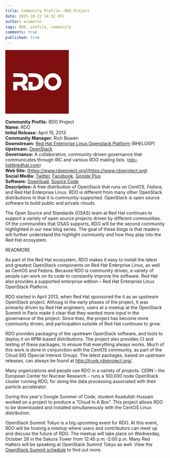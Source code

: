 ```yaml
---
title: Community Profile--RDO Project
date: 2015-10-22 14:32 UTC
author: acameron
tags: RDO, profile, community
comments: true
published: true
---
```

![RDO logo](/images/blog/rdo-logo.png)

**Community Profile:** RDO Project<br>
**Name:** RDO<br>
**Initial Release:** April 15, 2013<br>
**Community Manager:** Rich Bowen<br>
**Downstream:** [Red Hat Enterprise Linux Openstack Platform](http://www.redhat.com/en/technologies/linux-platforms/openstack-platform) (RHELOSP)<br>
**Upstream:** [OpenStack](http://OpenStack.org/)<br>
**Governance:** A collaborative, community-driven governance that communicates through IRC and various RDO mailing lists. ([rdo-list@redhat.com](mailto:rdo-list@redhat.com))<br>
**Web Site:** [https://www.rdoproject.org](https://www.rdoproject.org)<br>
**Social Media:** [Twitter](https://twitter.com/RDOcommunity), [Facebook](https://www.facebook.com/rdocommunity), [Google Plus](https://plus.google.com/communities/110409030763231732154)<br>
**Software:** [Download](https://www.rdoproject.org/Quickstart), [Source Code](https://github.com/redhat-openstack)<br>
**Description:** A free distribution of OpenStack that runs on CentOS, Fedora, and Red Hat Enterprise Linux. RDO is different from many other OpenStack distributions in that it is community-supported. OpenStack is open source software to build public and private clouds.

The Open Source and Standards (OSAS) team at Red Hat continues to support a variety of open source projects driven by different communities. Of the communities that OSAS supports, RDO will be the second community highlighted in our new blog series. The goal of these blogs is that readers will further understand the highlight community and how they play into the Red Hat ecosystem.

READMORE

As part of the Red Hat ecosystem, RDO makes it easy to install the latest and greatest OpenStack components on Red Hat Enterprise Linux, as well as CentOS and Fedora. Because RDO is community driven, a variety of people can work on its code to constantly improve the software. Red Hat also provides a supported enterprise edition – Red Hat Enterprise Linux OpenStack Platform.

RDO started in April 2013, when Red Hat sponsored the it as an upstream OpenStack project. Althoug in the early phases of the project, it was primarily driven by Red Hat engineers, users at a meetup at the OpenStack Summit in Paris made it clear that they wanted more input in the governance of the project. Since then, the project has become more community driven, and participation outside of Red Hat continues to grow.

RDO provides packaging of the upstream OpenStack software, and tools to deploy it on RPM-based distributions. The project also provides CI and testing of these packages, to ensure that everything always works. Much of this work is done in conjunction with the CentOS community, as part of the Cloud SIG (Special Interest Group). The latest packages, based on upstream releases, can always be found at http://trunk.rdoproject.org/.

Many organizations and people use RDO in a variety of projects. CERN – the European Center for Nuclear Research – runs a 100,000 node OpenStack cluster running RDO, for doing the data processing associated with their particle accelerator.

During this year's Google Summer of Code, student Asadullah Hussain worked on a project to produce a “Cloud In A Box”. This project allows RDO to be downloaded and installed simultaneously with the CentOS Linux distribution.  

OpenStack Summit Tokyo is a big upcoming event for RDO. At this event, RDO will be hosting a meetup where users and contributors can meet up and discuss the future of RDO. The meetup will take place on Wednesday, October 28 in the Sakura Tower from 12:45 p.m.-2:00 p.m.  Many Red Hatters will be speaking at OpenStack Summit Tokyo as well. View the [OpenStack Summit schedule](https://www.openstack.org/summit/tokyo-2015/schedule/main-conference) to find out more.
